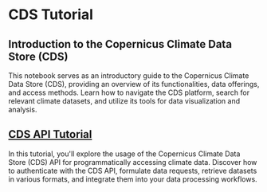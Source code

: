 # CDS Tutorial

## Introduction to the Copernicus Climate Data Store (CDS)

This notebook serves as an introductory guide to the Copernicus Climate Data Store (CDS), providing an overview of its functionalities, data offerings, and access methods. Learn how to navigate the CDS platform, search for relevant climate datasets, and utilize its tools for data visualization and analysis.

## [CDS API Tutorial](cds-tutorial.ipynb)

In this tutorial, you'll explore the usage of the Copernicus Climate Data Store (CDS) API for programmatically accessing climate data. Discover how to authenticate with the CDS API, formulate data requests, retrieve datasets in various formats, and integrate them into your data processing workflows.
